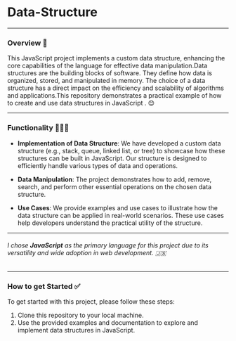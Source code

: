 # Data-Structure
***

### Overview 📌
 This JavaScript project implements a custom data structure, enhancing the core capabilities of the language for effective data manipulation.Data structures are the building blocks of software. They define how data is organized, stored, and manipulated in memory. The choice of a data structure has a direct impact on the efficiency and scalability of algorithms and applications.This repository demonstrates a practical example of how to create and use data structures in JavaScript .
😊

---

### Functionality 👩🏾‍💻
* **Implementation of Data Structure**: We have developed a custom data structure (e.g., stack, queue, linked list, or tree) to showcase how these structures can be built in JavaScript. Our structure is designed to efficiently handle various types of data and operations.

* **Data Manipulation**: The project demonstrates how to add, remove, search, and perform other essential operations on the chosen data structure.

* **Use Cases**: We provide examples and use cases to illustrate how the data structure can be applied in real-world scenarios. These use cases help developers understand the practical utility of the structure.
---

######  I chose  **JavaScript** as the primary language for this project due to its versatility and wide adoption in web development. 🇯🇸
---
### How to get Started ✅
To get started with this project, please follow these steps:
1) Clone this repository to your local machine.
2) Use the provided examples and documentation to explore and implement data structures in JavaScript.






